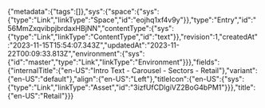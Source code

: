 {"metadata":{"tags":[]},"sys":{"space":{"sys":{"type":"Link","linkType":"Space","id":"eojhq1xf4v9y"}},"type":"Entry","id":"56MmZxqvibpjbrdaxHBjNN","contentType":{"sys":{"type":"Link","linkType":"ContentType","id":"text"}},"revision":1,"createdAt":"2023-11-15T15:54:07.343Z","updatedAt":"2023-11-22T00:09:33.813Z","environment":{"sys":{"id":"master","type":"Link","linkType":"Environment"}}},"fields":{"internalTitle":{"en-US":"Intro Text - Carousel - Sectors - Retail"},"variant":{"en-US":"default"},"align":{"en-US":"Left"},"titleIcon":{"en-US":{"sys":{"type":"Link","linkType":"Asset","id":"3izfUfCDlgiVZ2BoG4bPM1"}}},"title":{"en-US":"Retail"}}}